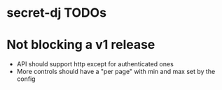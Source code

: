 # secret-dj TODOs

# Not blocking a v1 release

- API should support http except for authenticated ones
- More controls should have a "per page" with min and max set by the config
